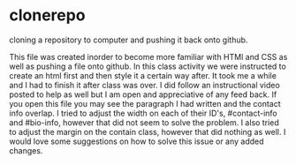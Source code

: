 # clonerepo
cloning a repository to computer and pushing it back onto github.

This file was created inorder to become more familiar with HTMl and CSS as well as pushing a file onto github. In this class activity we were instructed to create an html first and then style it a certain way after. It took me a while and I had to finish it after class was over.
I did follow an instructional video posted to help as well but I am open and appreciative of any feed back. If you open this file you may see the paragraph I had written and the contact info overlap. I tried to adjust the width on each of their ID's, #contact-info and #bio-info, however that did not seem to solve the problem.
I also tried to adjust the margin on the contain class, however that did nothing as well. I would love some suggestions on how to solve this issue or any added changes.
